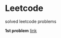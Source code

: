# Leetcode
solved leetcode problems

**1st problem**
[link](https://leetcode.com/problems/two-sum/)
